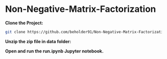 # Non-Negative-Matrix-Factorization

**Clone the Project:**

   ```bash
   git clone https://github.com/beholder91/Non-Negative-Matrix-Factorization.git
   ```

**Unzip the zip file in data folder:**


**Open and run the run.ipynb Jupyter notebook.**